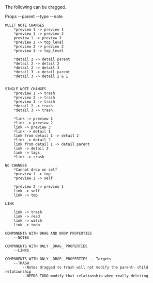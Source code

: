 The following can be dragged. 

Props
    --parent 
    --type
    --note

    MULIT NOTE CHANGES
        *preview 1 -> preview 1
        *preview 1 -> preview 2
        preview 1 -> preview 3
        *preview 2 -> top_level
        *preview 2 -> preview 2
        *preview 3 -> top_level

        *detail 2 -> detail parent
        *detail 2 -> detail 2
        *detail 2 -> detail 3
        *detail 3 -> detail parent
        *detail 3 -> detail 2 & 1


    SINGLE NOTE CHANGES 
        *preview 1 -> trash
        *preview 2 -> trash
        *preview 3 -> trash
        *detail 2 -> trash
        *detail 3 -> trash

        *link -> preview 1 
        *link -> preview 2
        link -> preview 3
        *link -> detail 1
        link from detail 1 -> detail 2
        *link -> detail 2
        link from detail 1 -> detail parent
        link -> detail 3
        link -> tags
        *link -> trash

    NO CHANGES 
        *Cannot drop on self
        *preview 1 -> top
        *preview 1 -> self

        *preview 2 -> preview 1
        link -> self
        link -> top

    LINK 

        link -> trash
        link -> read
        link -> watch
        link -> todo

    COMPONENTS WITH DRAG AND DROP PROPERTIES 
        --NOTES

    COMPONENTS WITH ONLY _DRAG_ PROPERTIES 
        --LINKS
    
    COMPONENTS WITH ONLY _DROP_ PROPERTIES -- Targets
        --TRASH
            --Notes dragged to trash will not modify the parent- child relationship 
            --NEEDS TODO modify that relationship when really deleting